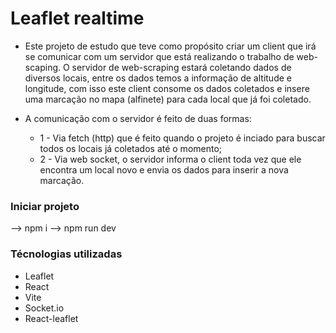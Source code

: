 # Leaflet realtime

* Este projeto de estudo que teve como propósito criar um client que irá se comunicar com um servidor que está realizando o trabalho de web-scaping. O servidor de web-scraping estará coletando dados de diversos locais, entre os dados temos a informação de altitude e longitude, com isso este client consome os dados coletados e insere uma marcação no mapa (alfinete) para cada local que já foi coletado.

* A comunicação com o servidor é feito de duas formas:
  * 1 - Via fetch (http) que é feito quando o projeto é inciado para buscar todos os locais já coletados até o momento;
  * 2 - Via web socket, o servidor informa o client toda vez que ele encontra um local novo e envia os dados para inserir a nova marcação.


### Iniciar projeto

--> npm i
--> npm run dev

### Técnologias utilizadas

- Leaflet
- React
- Vite
- Socket.io
- React-leaflet
